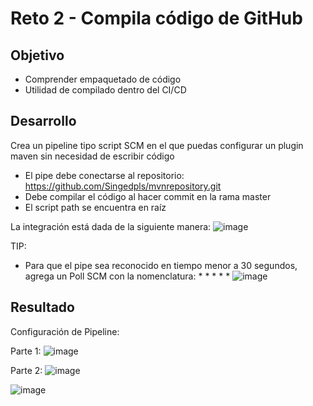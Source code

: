 # Reto 2 - Compila código de GitHub

## Objetivo

* Comprender empaquetado de código
* Utilidad de compilado dentro del CI/CD

## Desarrollo

Crea un pipeline tipo script SCM en el que puedas configurar un plugin maven sin necesidad de escribir código

* El pipe debe conectarse al repositorio: https://github.com/Singedpls/mvnrepository.git
* Debe compilar el código al hacer commit en la rama master
* El script path se encuentra en raíz

La integración está dada de la siguiente manera: 
![image](https://user-images.githubusercontent.com/59855822/157607354-95132396-77d2-49a0-9649-896a98db8afb.png)

TIP:
* Para que el pipe sea reconocido en tiempo menor a 30 segundos, agrega un Poll SCM con la nomenclatura: * * * * * 
![image](https://user-images.githubusercontent.com/59855822/157607891-14cf19aa-9165-4acd-b611-a7d011b73f26.png)


## Resultado

Configuración de Pipeline: 

Parte 1:
![image](https://user-images.githubusercontent.com/59855822/157607488-4f095394-2f9c-4711-a588-c2c6f3302a6f.png)

Parte 2:
![image](https://user-images.githubusercontent.com/59855822/157607575-cfdabf90-c4b8-4f08-9370-87a1425789c9.png)


![image](https://user-images.githubusercontent.com/59855822/157606614-b8c3d433-1119-414c-a09f-54e9f68e32cb.png)
